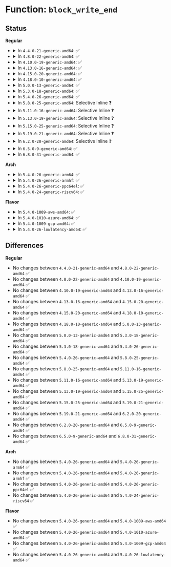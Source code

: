 # Function: <code>block_write_end</code>

## Status
<b>Regular</b>
<ul>
<li>
<details>
<summary>In <code>4.4.0-21-generic-amd64</code>: ✅</summary>

```c
int block_write_end(struct file * file, struct address_space * mapping, loff_t pos, unsigned int len, unsigned int copied, struct page * page, void * fsdata)
```

```json
{
  "name": "block_write_end",
  "collision_type": "Unique Global",
  "inline_type": "No",
  "funcs": [
    {
      "addr": 18446744071581222288,
      "name": "block_write_end",
      "external": true,
      "loc": "fs/buffer.c:2054",
      "file": "fs/buffer.c",
      "inline": "seen, unknown",
      "caller_inline": [],
      "caller_func": [
        "fs/buffer.c:generic_write_end",
        "fs/block_dev.c:blkdev_write_end",
        "fs/ext4/inode.c:ext4_write_end"
      ]
    }
  ],
  "symbols": [
    {
      "addr": 18446744071581222288,
      "name": "block_write_end",
      "section": ".text",
      "bind": "STB_GLOBAL",
      "size": 111
    }
  ]
}
```
</details>
</li>
<li>
<details>
<summary>In <code>4.8.0-22-generic-amd64</code>: ✅</summary>

```c
int block_write_end(struct file * file, struct address_space * mapping, loff_t pos, unsigned int len, unsigned int copied, struct page * page, void * fsdata)
```

```json
{
  "name": "block_write_end",
  "collision_type": "Unique Global",
  "inline_type": "No",
  "funcs": [
    {
      "addr": 18446744071581385280,
      "name": "block_write_end",
      "external": true,
      "loc": "fs/buffer.c:2110",
      "file": "fs/buffer.c",
      "inline": "seen, unknown",
      "caller_inline": [],
      "caller_func": [
        "fs/buffer.c:generic_write_end",
        "fs/block_dev.c:blkdev_write_end",
        "fs/ext4/inode.c:ext4_write_end"
      ]
    }
  ],
  "symbols": [
    {
      "addr": 18446744071581385280,
      "name": "block_write_end",
      "section": ".text",
      "bind": "STB_GLOBAL",
      "size": 126
    }
  ]
}
```
</details>
</li>
<li>
<details>
<summary>In <code>4.10.0-19-generic-amd64</code>: ✅</summary>

```c
int block_write_end(struct file * file, struct address_space * mapping, loff_t pos, unsigned int len, unsigned int copied, struct page * page, void * fsdata)
```

```json
{
  "name": "block_write_end",
  "collision_type": "Unique Global",
  "inline_type": "No",
  "funcs": [
    {
      "addr": 18446744071581463952,
      "name": "block_write_end",
      "external": true,
      "loc": "fs/buffer.c:2151",
      "file": "fs/buffer.c",
      "inline": "seen, unknown",
      "caller_inline": [],
      "caller_func": [
        "fs/buffer.c:generic_write_end",
        "fs/block_dev.c:blkdev_write_end",
        "fs/ext4/inode.c:ext4_write_end"
      ]
    }
  ],
  "symbols": [
    {
      "addr": 18446744071581463952,
      "name": "block_write_end",
      "section": ".text",
      "bind": "STB_GLOBAL",
      "size": 126
    }
  ]
}
```
</details>
</li>
<li>
<details>
<summary>In <code>4.13.0-16-generic-amd64</code>: ✅</summary>

```c
int block_write_end(struct file * file, struct address_space * mapping, loff_t pos, unsigned int len, unsigned int copied, struct page * page, void * fsdata)
```

```json
{
  "name": "block_write_end",
  "collision_type": "Unique Global",
  "inline_type": "No",
  "funcs": [
    {
      "addr": 18446744071581521440,
      "name": "block_write_end",
      "external": true,
      "loc": "fs/buffer.c:2148",
      "file": "fs/buffer.c",
      "inline": "seen, unknown",
      "caller_inline": [],
      "caller_func": [
        "fs/buffer.c:generic_write_end",
        "fs/block_dev.c:blkdev_write_end",
        "fs/ext4/inode.c:ext4_write_end"
      ]
    }
  ],
  "symbols": [
    {
      "addr": 18446744071581521440,
      "name": "block_write_end",
      "section": ".text",
      "bind": "STB_GLOBAL",
      "size": 126
    }
  ]
}
```
</details>
</li>
<li>
<details>
<summary>In <code>4.15.0-20-generic-amd64</code>: ✅</summary>

```c
int block_write_end(struct file * file, struct address_space * mapping, loff_t pos, unsigned int len, unsigned int copied, struct page * page, void * fsdata)
```

```json
{
  "name": "block_write_end",
  "collision_type": "Unique Global",
  "inline_type": "No",
  "funcs": [
    {
      "addr": 18446744071581663600,
      "name": "block_write_end",
      "external": true,
      "loc": "fs/buffer.c:2108",
      "file": "fs/buffer.c",
      "inline": "seen, unknown",
      "caller_inline": [],
      "caller_func": [
        "fs/buffer.c:generic_write_end",
        "fs/block_dev.c:blkdev_write_end",
        "fs/ext4/inode.c:ext4_write_end"
      ]
    }
  ],
  "symbols": [
    {
      "addr": 18446744071581663600,
      "name": "block_write_end",
      "section": ".text",
      "bind": "STB_GLOBAL",
      "size": 126
    }
  ]
}
```
</details>
</li>
<li>
<details>
<summary>In <code>4.18.0-10-generic-amd64</code>: ✅</summary>

```c
int block_write_end(struct file * file, struct address_space * mapping, loff_t pos, unsigned int len, unsigned int copied, struct page * page, void * fsdata)
```

```json
{
  "name": "block_write_end",
  "collision_type": "Unique Global",
  "inline_type": "No",
  "funcs": [
    {
      "addr": 18446744071581825584,
      "name": "block_write_end",
      "external": true,
      "loc": "fs/buffer.c:2079",
      "file": "fs/buffer.c",
      "inline": "seen, unknown",
      "caller_inline": [],
      "caller_func": [
        "fs/buffer.c:generic_write_end",
        "fs/block_dev.c:blkdev_write_end",
        "fs/ext4/inode.c:ext4_write_end"
      ]
    }
  ],
  "symbols": [
    {
      "addr": 18446744071581825584,
      "name": "block_write_end",
      "section": ".text",
      "bind": "STB_GLOBAL",
      "size": 126
    }
  ]
}
```
</details>
</li>
<li>
<details>
<summary>In <code>5.0.0-13-generic-amd64</code>: ✅</summary>

```c
int block_write_end(struct file * file, struct address_space * mapping, loff_t pos, unsigned int len, unsigned int copied, struct page * page, void * fsdata)
```

```json
{
  "name": "block_write_end",
  "collision_type": "Unique Global",
  "inline_type": "No",
  "funcs": [
    {
      "addr": 18446744071581914096,
      "name": "block_write_end",
      "external": true,
      "loc": "fs/buffer.c:2122",
      "file": "fs/buffer.c",
      "inline": "seen, unknown",
      "caller_inline": [],
      "caller_func": [
        "fs/buffer.c:generic_write_end",
        "fs/block_dev.c:blkdev_write_end",
        "fs/ext4/inode.c:ext4_write_end"
      ]
    }
  ],
  "symbols": [
    {
      "addr": 18446744071581914096,
      "name": "block_write_end",
      "section": ".text",
      "bind": "STB_GLOBAL",
      "size": 126
    }
  ]
}
```
</details>
</li>
<li>
<details>
<summary>In <code>5.3.0-18-generic-amd64</code>: ✅</summary>

```c
int block_write_end(struct file * file, struct address_space * mapping, loff_t pos, unsigned int len, unsigned int copied, struct page * page, void * fsdata)
```

```json
{
  "name": "block_write_end",
  "collision_type": "Unique Global",
  "inline_type": "No",
  "funcs": [
    {
      "addr": 18446744071582051248,
      "name": "block_write_end",
      "external": true,
      "loc": "fs/buffer.c:2089",
      "file": "fs/buffer.c",
      "inline": "seen, unknown",
      "caller_inline": [],
      "caller_func": [
        "fs/buffer.c:generic_write_end",
        "fs/block_dev.c:blkdev_write_end",
        "fs/iomap/buffered-io.c:iomap_write_end",
        "fs/ext4/inode.c:ext4_write_end"
      ]
    }
  ],
  "symbols": [
    {
      "addr": 18446744071582051248,
      "name": "block_write_end",
      "section": ".text",
      "bind": "STB_GLOBAL",
      "size": 132
    }
  ]
}
```
</details>
</li>
<li>
<details>
<summary>In <code>5.4.0-26-generic-amd64</code>: ✅</summary>

```c
int block_write_end(struct file * file, struct address_space * mapping, loff_t pos, unsigned int len, unsigned int copied, struct page * page, void * fsdata)
```

```json
{
  "name": "block_write_end",
  "collision_type": "Unique Global",
  "inline_type": "No",
  "funcs": [
    {
      "addr": 18446744071582129104,
      "name": "block_write_end",
      "external": true,
      "loc": "fs/buffer.c:2089",
      "file": "fs/buffer.c",
      "inline": "seen, unknown",
      "caller_inline": [],
      "caller_func": [
        "fs/buffer.c:generic_write_end",
        "fs/block_dev.c:blkdev_write_end",
        "fs/iomap/buffered-io.c:iomap_write_end",
        "fs/ext4/inode.c:ext4_write_end"
      ]
    }
  ],
  "symbols": [
    {
      "addr": 18446744071582129104,
      "name": "block_write_end",
      "section": ".text",
      "bind": "STB_GLOBAL",
      "size": 132
    }
  ]
}
```
</details>
</li>
<li>
<details>
<summary>In <code>5.8.0-25-generic-amd64</code>: Selective Inline ❓</summary>

```c
int block_write_end(struct file * file, struct address_space * mapping, loff_t pos, unsigned int len, unsigned int copied, struct page * page, void * fsdata)
```

```json
{
  "name": "block_write_end",
  "collision_type": "Unique Global",
  "inline_type": "Selective",
  "funcs": [
    {
      "addr": 18446744071582371508,
      "name": "block_write_end",
      "external": true,
      "loc": "fs/buffer.c:2133",
      "file": "fs/buffer.c",
      "inline": "not declared, inlined",
      "caller_inline": [
        "fs/buffer.c:generic_write_end"
      ],
      "caller_func": [
        "fs/block_dev.c:blkdev_write_end",
        "fs/iomap/buffered-io.c:iomap_write_end",
        "fs/ext4/inode.c:ext4_write_end"
      ]
    }
  ],
  "symbols": [
    {
      "addr": 18446744071582371312,
      "name": "block_write_end",
      "section": ".text",
      "bind": "STB_GLOBAL",
      "size": 132
    }
  ]
}
```
</details>
</li>
<li>
<details>
<summary>In <code>5.11.0-16-generic-amd64</code>: Selective Inline ❓</summary>

```c
int block_write_end(struct file * file, struct address_space * mapping, loff_t pos, unsigned int len, unsigned int copied, struct page * page, void * fsdata)
```

```json
{
  "name": "block_write_end",
  "collision_type": "Unique Global",
  "inline_type": "Selective",
  "funcs": [
    {
      "addr": 18446744071582421076,
      "name": "block_write_end",
      "external": true,
      "loc": "fs/buffer.c:2132",
      "file": "fs/buffer.c",
      "inline": "not declared, inlined",
      "caller_inline": [
        "fs/buffer.c:generic_write_end"
      ],
      "caller_func": [
        "fs/block_dev.c:blkdev_write_end",
        "fs/iomap/buffered-io.c:iomap_write_end",
        "fs/ext4/inode.c:ext4_write_end"
      ]
    }
  ],
  "symbols": [
    {
      "addr": 18446744071582420592,
      "name": "block_write_end",
      "section": ".text",
      "bind": "STB_GLOBAL",
      "size": 132
    }
  ]
}
```
</details>
</li>
<li>
<details>
<summary>In <code>5.13.0-19-generic-amd64</code>: Selective Inline ❓</summary>

```c
int block_write_end(struct file * file, struct address_space * mapping, loff_t pos, unsigned int len, unsigned int copied, struct page * page, void * fsdata)
```

```json
{
  "name": "block_write_end",
  "collision_type": "Unique Global",
  "inline_type": "Selective",
  "funcs": [
    {
      "addr": 18446744071582446996,
      "name": "block_write_end",
      "external": true,
      "loc": "fs/buffer.c:2153",
      "file": "fs/buffer.c",
      "inline": "not declared, inlined",
      "caller_inline": [
        "fs/buffer.c:generic_write_end"
      ],
      "caller_func": [
        "fs/block_dev.c:blkdev_write_end",
        "fs/iomap/buffered-io.c:iomap_write_end",
        "fs/ext4/inode.c:ext4_write_end"
      ]
    }
  ],
  "symbols": [
    {
      "addr": 18446744071582445312,
      "name": "block_write_end",
      "section": ".text",
      "bind": "STB_GLOBAL",
      "size": 135
    }
  ]
}
```
</details>
</li>
<li>
<details>
<summary>In <code>5.15.0-25-generic-amd64</code>: Selective Inline ❓</summary>

```c
int block_write_end(struct file * file, struct address_space * mapping, loff_t pos, unsigned int len, unsigned int copied, struct page * page, void * fsdata)
```

```json
{
  "name": "block_write_end",
  "collision_type": "Unique Global",
  "inline_type": "Selective",
  "funcs": [
    {
      "addr": 18446744071582770148,
      "name": "block_write_end",
      "external": true,
      "loc": "fs/buffer.c:2132",
      "file": "fs/buffer.c",
      "inline": "not declared, inlined",
      "caller_inline": [
        "fs/buffer.c:generic_write_end"
      ],
      "caller_func": [
        "fs/iomap/buffered-io.c:iomap_write_end",
        "fs/ext4/inode.c:ext4_write_end",
        "block/fops.c:blkdev_write_end"
      ]
    }
  ],
  "symbols": [
    {
      "addr": 18446744071582767936,
      "name": "block_write_end",
      "section": ".text",
      "bind": "STB_GLOBAL",
      "size": 135
    }
  ]
}
```
</details>
</li>
<li>
<details>
<summary>In <code>5.19.0-21-generic-amd64</code>: Selective Inline ❓</summary>

```c
int block_write_end(struct file * file, struct address_space * mapping, loff_t pos, unsigned int len, unsigned int copied, struct page * page, void * fsdata)
```

```json
{
  "name": "block_write_end",
  "collision_type": "Unique Global",
  "inline_type": "Selective",
  "funcs": [
    {
      "addr": 18446744071583330149,
      "name": "block_write_end",
      "external": true,
      "loc": "fs/buffer.c:2129",
      "file": "fs/buffer.c",
      "inline": "not declared, inlined",
      "caller_inline": [
        "fs/buffer.c:generic_write_end"
      ],
      "caller_func": [
        "fs/iomap/buffered-io.c:iomap_write_end",
        "fs/ext4/inode.c:ext4_write_end",
        "block/fops.c:blkdev_write_end"
      ]
    }
  ],
  "symbols": [
    {
      "addr": 18446744071583329904,
      "name": "block_write_end",
      "section": ".text",
      "bind": "STB_GLOBAL",
      "size": 191
    }
  ]
}
```
</details>
</li>
<li>
<details>
<summary>In <code>6.2.0-20-generic-amd64</code>: Selective Inline ❓</summary>

```c
int block_write_end(struct file * file, struct address_space * mapping, loff_t pos, unsigned int len, unsigned int copied, struct page * page, void * fsdata)
```

```json
{
  "name": "block_write_end",
  "collision_type": "Unique Global",
  "inline_type": "Selective",
  "funcs": [
    {
      "addr": 18446744071583915349,
      "name": "block_write_end",
      "external": true,
      "loc": "fs/buffer.c:2114",
      "file": "fs/buffer.c",
      "inline": "not declared, inlined",
      "caller_inline": [
        "fs/buffer.c:generic_write_end"
      ],
      "caller_func": [
        "fs/iomap/buffered-io.c:iomap_write_end",
        "fs/ext4/inode.c:ext4_write_end",
        "block/fops.c:blkdev_write_end"
      ]
    }
  ],
  "symbols": [
    {
      "addr": 18446744071583915088,
      "name": "block_write_end",
      "section": ".text",
      "bind": "STB_GLOBAL",
      "size": 191
    }
  ]
}
```
</details>
</li>
<li>
<details>
<summary>In <code>6.5.0-9-generic-amd64</code>: ✅</summary>

```c
int block_write_end(struct file * file, struct address_space * mapping, loff_t pos, unsigned int len, unsigned int copied, struct page * page, void * fsdata)
```

```json
{
  "name": "block_write_end",
  "collision_type": "Unique Global",
  "inline_type": "No",
  "funcs": [
    {
      "addr": 18446744071584130384,
      "name": "block_write_end",
      "external": true,
      "loc": "fs/buffer.c:2251",
      "file": "fs/buffer.c",
      "inline": "seen, unknown",
      "caller_inline": [],
      "caller_func": [
        "fs/buffer.c:generic_write_end",
        "fs/iomap/buffered-io.c:iomap_write_end",
        "fs/ext4/inode.c:ext4_write_end",
        "block/fops.c:blkdev_write_end"
      ]
    }
  ],
  "symbols": [
    {
      "addr": 18446744071584130384,
      "name": "block_write_end",
      "section": ".text",
      "bind": "STB_GLOBAL",
      "size": 203
    }
  ]
}
```
</details>
</li>
<li>
<details>
<summary>In <code>6.8.0-31-generic-amd64</code>: ✅</summary>

```c
int block_write_end(struct file * file, struct address_space * mapping, loff_t pos, unsigned int len, unsigned int copied, struct page * page, void * fsdata)
```

```json
{
  "name": "block_write_end",
  "collision_type": "Unique Global",
  "inline_type": "No",
  "funcs": [
    {
      "addr": 18446744071584346864,
      "name": "block_write_end",
      "external": true,
      "loc": "fs/buffer.c:2223",
      "file": "fs/buffer.c",
      "inline": "seen, unknown",
      "caller_inline": [],
      "caller_func": [
        "fs/buffer.c:generic_write_end",
        "fs/iomap/buffered-io.c:iomap_write_end",
        "fs/ext4/inode.c:ext4_da_write_end",
        "fs/ext4/inode.c:ext4_write_end",
        "block/fops.c:blkdev_write_end"
      ]
    }
  ],
  "symbols": [
    {
      "addr": 18446744071584346864,
      "name": "block_write_end",
      "section": ".text",
      "bind": "STB_GLOBAL",
      "size": 197
    }
  ]
}
```
</details>
</li>
</ul>
<b>Arch</b>
<ul>
<li>
<details>
<summary>In <code>5.4.0-26-generic-arm64</code>: ✅</summary>

```c
int block_write_end(struct file * file, struct address_space * mapping, loff_t pos, unsigned int len, unsigned int copied, struct page * page, void * fsdata)
```

```json
{
  "name": "block_write_end",
  "collision_type": "Unique Global",
  "inline_type": "No",
  "funcs": [
    {
      "addr": 18446603336493668152,
      "name": "block_write_end",
      "external": true,
      "loc": "fs/buffer.c:2089",
      "file": "fs/buffer.c",
      "inline": "seen, unknown",
      "caller_inline": [],
      "caller_func": [
        "fs/buffer.c:generic_write_end",
        "fs/block_dev.c:blkdev_write_end",
        "fs/iomap/buffered-io.c:iomap_write_end",
        "fs/ext4/inode.c:ext4_write_end"
      ]
    }
  ],
  "symbols": [
    {
      "addr": 18446603336493668152,
      "name": "block_write_end",
      "section": ".text",
      "bind": "STB_GLOBAL",
      "size": 180
    }
  ]
}
```
</details>
</li>
<li>
<details>
<summary>In <code>5.4.0-26-generic-armhf</code>: ✅</summary>

```c
int block_write_end(struct file * file, struct address_space * mapping, loff_t pos, unsigned int len, unsigned int copied, struct page * page, void * fsdata)
```

```json
{
  "name": "block_write_end",
  "collision_type": "Unique Global",
  "inline_type": "No",
  "funcs": [
    {
      "addr": 3227204584,
      "name": "block_write_end",
      "external": true,
      "loc": "fs/buffer.c:2089",
      "file": "fs/buffer.c",
      "inline": "seen, unknown",
      "caller_inline": [],
      "caller_func": [
        "fs/buffer.c:generic_write_end",
        "fs/block_dev.c:blkdev_write_end",
        "fs/iomap/buffered-io.c:iomap_write_end",
        "fs/ext4/inode.c:ext4_write_end"
      ]
    }
  ],
  "symbols": [
    {
      "addr": 3227204584,
      "name": "block_write_end",
      "section": ".text",
      "bind": "STB_GLOBAL",
      "size": 148
    }
  ]
}
```
</details>
</li>
<li>
<details>
<summary>In <code>5.4.0-26-generic-ppc64el</code>: ✅</summary>

```c
int block_write_end(struct file * file, struct address_space * mapping, loff_t pos, unsigned int len, unsigned int copied, struct page * page, void * fsdata)
```

```json
{
  "name": "block_write_end",
  "collision_type": "Unique Global",
  "inline_type": "No",
  "funcs": [
    {
      "addr": 13835058055287273472,
      "name": "block_write_end",
      "external": true,
      "loc": "fs/buffer.c:2089",
      "file": "fs/buffer.c",
      "inline": "seen, unknown",
      "caller_inline": [],
      "caller_func": [
        "fs/buffer.c:generic_write_end",
        "fs/block_dev.c:blkdev_write_end",
        "fs/iomap/buffered-io.c:iomap_write_end",
        "fs/ext4/inode.c:ext4_write_end"
      ]
    }
  ],
  "symbols": [
    {
      "addr": 13835058055287273472,
      "name": "block_write_end",
      "section": ".text",
      "bind": "STB_GLOBAL",
      "size": 284
    }
  ]
}
```
</details>
</li>
<li>
<details>
<summary>In <code>5.4.0-24-generic-riscv64</code>: ✅</summary>

```c
int block_write_end(struct file * file, struct address_space * mapping, loff_t pos, unsigned int len, unsigned int copied, struct page * page, void * fsdata)
```

```json
{
  "name": "block_write_end",
  "collision_type": "Unique Global",
  "inline_type": "No",
  "funcs": [
    {
      "addr": 18446743936273298292,
      "name": "block_write_end",
      "external": true,
      "loc": "fs/buffer.c:2089",
      "file": "fs/buffer.c",
      "inline": "seen, unknown",
      "caller_inline": [],
      "caller_func": [
        "fs/buffer.c:generic_write_end",
        "fs/block_dev.c:blkdev_write_end",
        "fs/iomap/buffered-io.c:iomap_write_end",
        "fs/ext4/inode.c:ext4_write_end"
      ]
    }
  ],
  "symbols": [
    {
      "addr": 18446743936273298292,
      "name": "block_write_end",
      "section": ".text",
      "bind": "STB_GLOBAL",
      "size": 178
    }
  ]
}
```
</details>
</li>
</ul>
<b>Flavor</b>
<ul>
<li>
<details>
<summary>In <code>5.4.0-1009-aws-amd64</code>: ✅</summary>

```c
int block_write_end(struct file * file, struct address_space * mapping, loff_t pos, unsigned int len, unsigned int copied, struct page * page, void * fsdata)
```

```json
{
  "name": "block_write_end",
  "collision_type": "Unique Global",
  "inline_type": "No",
  "funcs": [
    {
      "addr": 18446744071582097840,
      "name": "block_write_end",
      "external": true,
      "loc": "fs/buffer.c:2089",
      "file": "fs/buffer.c",
      "inline": "seen, unknown",
      "caller_inline": [],
      "caller_func": [
        "fs/buffer.c:generic_write_end",
        "fs/block_dev.c:blkdev_write_end",
        "fs/iomap/buffered-io.c:iomap_write_end",
        "fs/ext4/inode.c:ext4_write_end"
      ]
    }
  ],
  "symbols": [
    {
      "addr": 18446744071582097840,
      "name": "block_write_end",
      "section": ".text",
      "bind": "STB_GLOBAL",
      "size": 132
    }
  ]
}
```
</details>
</li>
<li>
<details>
<summary>In <code>5.4.0-1010-azure-amd64</code>: ✅</summary>

```c
int block_write_end(struct file * file, struct address_space * mapping, loff_t pos, unsigned int len, unsigned int copied, struct page * page, void * fsdata)
```

```json
{
  "name": "block_write_end",
  "collision_type": "Unique Global",
  "inline_type": "No",
  "funcs": [
    {
      "addr": 18446744071582035280,
      "name": "block_write_end",
      "external": true,
      "loc": "fs/buffer.c:2089",
      "file": "fs/buffer.c",
      "inline": "seen, unknown",
      "caller_inline": [],
      "caller_func": [
        "fs/buffer.c:generic_write_end",
        "fs/block_dev.c:blkdev_write_end",
        "fs/iomap/buffered-io.c:iomap_write_end",
        "fs/ext4/inode.c:ext4_write_end"
      ]
    }
  ],
  "symbols": [
    {
      "addr": 18446744071582035280,
      "name": "block_write_end",
      "section": ".text",
      "bind": "STB_GLOBAL",
      "size": 132
    }
  ]
}
```
</details>
</li>
<li>
<details>
<summary>In <code>5.4.0-1009-gcp-amd64</code>: ✅</summary>

```c
int block_write_end(struct file * file, struct address_space * mapping, loff_t pos, unsigned int len, unsigned int copied, struct page * page, void * fsdata)
```

```json
{
  "name": "block_write_end",
  "collision_type": "Unique Global",
  "inline_type": "No",
  "funcs": [
    {
      "addr": 18446744071582088320,
      "name": "block_write_end",
      "external": true,
      "loc": "fs/buffer.c:2089",
      "file": "fs/buffer.c",
      "inline": "seen, unknown",
      "caller_inline": [],
      "caller_func": [
        "fs/buffer.c:generic_write_end",
        "fs/block_dev.c:blkdev_write_end",
        "fs/iomap/buffered-io.c:iomap_write_end",
        "fs/ext4/inode.c:ext4_write_end"
      ]
    }
  ],
  "symbols": [
    {
      "addr": 18446744071582088320,
      "name": "block_write_end",
      "section": ".text",
      "bind": "STB_GLOBAL",
      "size": 132
    }
  ]
}
```
</details>
</li>
<li>
<details>
<summary>In <code>5.4.0-26-lowlatency-amd64</code>: ✅</summary>

```c
int block_write_end(struct file * file, struct address_space * mapping, loff_t pos, unsigned int len, unsigned int copied, struct page * page, void * fsdata)
```

```json
{
  "name": "block_write_end",
  "collision_type": "Unique Global",
  "inline_type": "No",
  "funcs": [
    {
      "addr": 18446744071582161040,
      "name": "block_write_end",
      "external": true,
      "loc": "fs/buffer.c:2089",
      "file": "fs/buffer.c",
      "inline": "seen, unknown",
      "caller_inline": [],
      "caller_func": [
        "fs/buffer.c:generic_write_end",
        "fs/block_dev.c:blkdev_write_end",
        "fs/iomap/buffered-io.c:iomap_write_end",
        "fs/ext4/inode.c:ext4_write_end"
      ]
    }
  ],
  "symbols": [
    {
      "addr": 18446744071582161040,
      "name": "block_write_end",
      "section": ".text",
      "bind": "STB_GLOBAL",
      "size": 132
    }
  ]
}
```
</details>
</li>
</ul>

## Differences
<b>Regular</b>
<ul>
<li>
No changes between <code>4.4.0-21-generic-amd64</code> and <code>4.8.0-22-generic-amd64</code> ✅
</li>
<li>
No changes between <code>4.8.0-22-generic-amd64</code> and <code>4.10.0-19-generic-amd64</code> ✅
</li>
<li>
No changes between <code>4.10.0-19-generic-amd64</code> and <code>4.13.0-16-generic-amd64</code> ✅
</li>
<li>
No changes between <code>4.13.0-16-generic-amd64</code> and <code>4.15.0-20-generic-amd64</code> ✅
</li>
<li>
No changes between <code>4.15.0-20-generic-amd64</code> and <code>4.18.0-10-generic-amd64</code> ✅
</li>
<li>
No changes between <code>4.18.0-10-generic-amd64</code> and <code>5.0.0-13-generic-amd64</code> ✅
</li>
<li>
No changes between <code>5.0.0-13-generic-amd64</code> and <code>5.3.0-18-generic-amd64</code> ✅
</li>
<li>
No changes between <code>5.3.0-18-generic-amd64</code> and <code>5.4.0-26-generic-amd64</code> ✅
</li>
<li>
No changes between <code>5.4.0-26-generic-amd64</code> and <code>5.8.0-25-generic-amd64</code> ✅
</li>
<li>
No changes between <code>5.8.0-25-generic-amd64</code> and <code>5.11.0-16-generic-amd64</code> ✅
</li>
<li>
No changes between <code>5.11.0-16-generic-amd64</code> and <code>5.13.0-19-generic-amd64</code> ✅
</li>
<li>
No changes between <code>5.13.0-19-generic-amd64</code> and <code>5.15.0-25-generic-amd64</code> ✅
</li>
<li>
No changes between <code>5.15.0-25-generic-amd64</code> and <code>5.19.0-21-generic-amd64</code> ✅
</li>
<li>
No changes between <code>5.19.0-21-generic-amd64</code> and <code>6.2.0-20-generic-amd64</code> ✅
</li>
<li>
No changes between <code>6.2.0-20-generic-amd64</code> and <code>6.5.0-9-generic-amd64</code> ✅
</li>
<li>
No changes between <code>6.5.0-9-generic-amd64</code> and <code>6.8.0-31-generic-amd64</code> ✅
</li>
</ul>
<b>Arch</b>
<ul>
<li>
No changes between <code>5.4.0-26-generic-amd64</code> and <code>5.4.0-26-generic-arm64</code> ✅
</li>
<li>
No changes between <code>5.4.0-26-generic-amd64</code> and <code>5.4.0-26-generic-armhf</code> ✅
</li>
<li>
No changes between <code>5.4.0-26-generic-amd64</code> and <code>5.4.0-26-generic-ppc64el</code> ✅
</li>
<li>
No changes between <code>5.4.0-26-generic-amd64</code> and <code>5.4.0-24-generic-riscv64</code> ✅
</li>
</ul>
<b>Flavor</b>
<ul>
<li>
No changes between <code>5.4.0-26-generic-amd64</code> and <code>5.4.0-1009-aws-amd64</code> ✅
</li>
<li>
No changes between <code>5.4.0-26-generic-amd64</code> and <code>5.4.0-1010-azure-amd64</code> ✅
</li>
<li>
No changes between <code>5.4.0-26-generic-amd64</code> and <code>5.4.0-1009-gcp-amd64</code> ✅
</li>
<li>
No changes between <code>5.4.0-26-generic-amd64</code> and <code>5.4.0-26-lowlatency-amd64</code> ✅
</li>
</ul>
